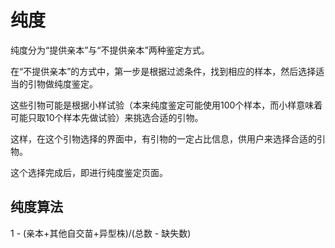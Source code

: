 # 纯度

纯度分为“提供亲本”与“不提供亲本”两种鉴定方式。

在“不提供亲本”的方式中，第一步是根据过滤条件，找到相应的样本，然后选择适当的引物做纯度鉴定。


这些引物可能是根据小样试验（本来纯度鉴定可能使用100个样本，而小样意味着可能只取10个样本先做试验）来挑选合适的引物。

这样，在这个引物选择的界面中，有引物的一定占比信息，供用户来选择合适的引物。

这个选择完成后，即进行纯度鉴定页面。


## 纯度算法


1 - (亲本+其他自交苗+异型株)/(总数  - 缺失数)
